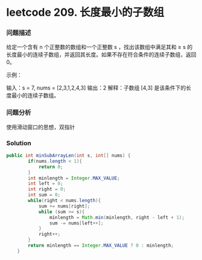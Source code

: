 # leetcode 209. 长度最小的子数组




### 问题描述

给定一个含有 n 个正整数的数组和一个正整数 s ，找出该数组中满足其和 ≥ s 的长度最小的连续子数组，并返回其长度。如果不存在符合条件的连续子数组，返回 0。 

示例：

输入：s = 7, nums = [2,3,1,2,4,3]
输出：2
解释：子数组 [4,3] 是该条件下的长度最小的连续子数组。



### 问题分析

使用滑动窗口的思想，双指针



### Solution

```java
public int minSubArrayLen(int s, int[] nums) {
        if(nums.length < 1){
            return 0;
        }
        int minlength = Integer.MAX_VALUE;
        int left = 0;
        int right = 0;
        int sum = 0;
        while(right < nums.length){
            sum += nums[right];
            while (sum >= s){
                minlength = Math.min(minlength, right - left + 1);
                sum -= nums[left++];
            }
            right++;
        }
        return minlength == Integer.MAX_VALUE ? 0 : minlength;
    }
```


